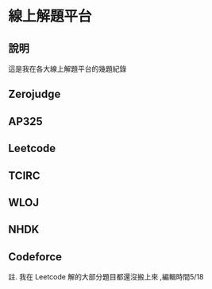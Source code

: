 # 線上解題平台

## 說明 
這是我在各大線上解題平台的幾題紀錄

## Zerojudge

## AP325

## Leetcode

## TCIRC

## WLOJ

## NHDK

## Codeforce
註. 我在 Leetcode 解的大部分題目都還沒搬上來 ,編輯時間5/18